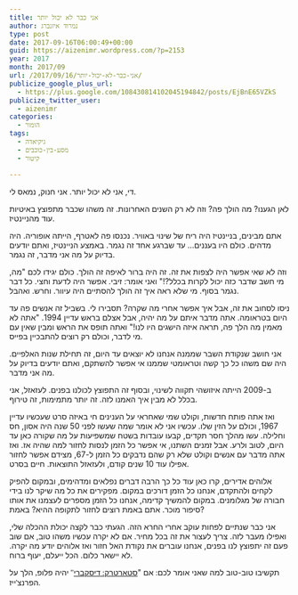 ```yaml
---
title: אני כבר לא יכול יותר
author: נמרוד איזנברג
type: post
date: 2017-09-16T06:00:49+00:00
guid: https://aizenimr.wordpress.com/?p=2153
year: 2017
month: 2017/09
url: /2017/09/16/אני-כבר-לא-יכול-יותר/
publicize_google_plus_url:
  - https://plus.google.com/108430814102045194842/posts/EjBnE65VZkS
publicize_twitter_user:
  - aizenimr
categories:
  - הומור
tags:
  - גיקיאדה
  - מסע-בין-כוכבים
  - קיטור

---
```

<span lang="he-IL">די</span><span lang="en-US">, </span><span lang="he-IL">אני לא יכול יותר</span><span lang="en-US">. </span><span lang="he-IL">אני חנוק</span><span lang="en-US">, </span><span lang="he-IL">נמאס לי</span><span lang="en-US">.</span>

<span lang="he-IL">לאן הגענו</span><span lang="en-US">? </span><span lang="he-IL">מה הולך פה</span><span lang="en-US">? </span><span lang="he-IL">וזה לא רק השנים האחרונות</span><span lang="en-US">. </span><span lang="he-IL">זה משהו שכבר מתפוצץ באיטיות עוד מהניינטיז</span><span lang="en-US">.</span>

אתם מבינים, בניינטיז היה ריח של שינוי באוויר. נכנסו פה לאטרף, הייתה אופוריה. היה מדהים. כולם היו בעננים... <span lang="he-IL">עד שברגע אחד זה נגמר</span><span lang="en-US">. </span><span lang="he-IL">באמצע הניינטיז</span><span lang="en-US">, </span><span lang="he-IL">ואתם יודעים בדיוק על מה אני מדבר</span><span lang="en-US">, </span><span lang="he-IL">זה נגמר</span><span lang="en-US">.</span>

<span lang="he-IL">וזה לא שאי אפשר היה לצפות את זה</span><span lang="en-US">. </span><span lang="he-IL">זה היה ברור לאיפה זה הולך</span><span lang="en-US">. </span><span lang="he-IL">כולם יגידו לכם </span><span lang="en-US">"</span><span lang="he-IL">מה</span><span lang="en-US">, </span><span lang="he-IL">מי חשב שדבר כזה יכול לקרות בכלל</span><span lang="en-US">?!" </span><span lang="he-IL">ואני אומר</span><span lang="en-US">: </span><span lang="he-IL">זיבי</span><span lang="en-US">. </span><span lang="he-IL">אפשר היה לדעת וחצי</span><span lang="en-US">. </span><span lang="he-IL">כל דבר נגמר בסוף</span><span lang="en-US">. </span><span lang="he-IL">מי שלא ראה איך זה הולך להסתיים היה עיוור</span><span lang="en-US">. </span><span lang="he-IL">וחרש</span><span lang="en-US">. </span><span lang="he-IL">ואהבל</span><span lang="en-US">.</span>

<span lang="he-IL">ניסו לסחוב את זה</span><span lang="en-US">, </span><span lang="he-IL">אבל איך אפשר אחרי מה שקרה</span><span lang="en-US">? </span><span lang="he-IL">תסבירו לי</span><span lang="en-US">. </span><span lang="he-IL">בשביל זה אנשים פה עד היום בטראומה</span><span lang="en-US">. </span><span lang="he-IL">אתה מדבר איתם על מה יהיה</span><span lang="en-US">, </span><span lang="he-IL">אבל אצלם בראש עדיין </span><span lang="en-US">1994. "</span><span lang="he-IL">אתה לא מאמין מה הלך פה</span><span lang="en-US">, </span><span lang="he-IL">תראה איזה הישגים היו לנו</span><span lang="en-US">!" </span><span lang="he-IL">ואתה תופס את הראש ומבין שאין עם מי לדבר</span><span lang="en-US">, </span><span lang="he-IL">וכולם רק רוצים להתבכיין בפייס</span><span lang="en-US">.</span>

<span lang="he-IL">אני חושב שנקודת השבר שממנה אנחנו לא יוצאים עד היום</span><span lang="en-US">, </span><span lang="he-IL">זה תחילת שנות האלפיים</span><span lang="en-US">. </span><span lang="he-IL">היה שם משהו כל כך קשה וטראומטי שממנו אי אפשר להשתקם, ואתם יודעים בדיוק על מה אני מדבר</span><span lang="en-US">.</span>

<span lang="he-IL">ב</span><span lang="en-US">-2009 </span><span lang="he-IL">הייתה איזושהי תקווה לשינוי</span><span lang="en-US">, </span><span lang="he-IL">ובסוף זה התפוצץ לכולנו בפנים</span><span lang="en-US">. </span><span lang="he-IL">לעזאזל</span><span lang="en-US">, </span><span lang="he-IL">אני בכלל לא מבין איך האמנו לזה</span><span lang="en-US">. </span><span lang="he-IL">זה יותר מתמימות</span><span lang="en-US">, </span><span lang="he-IL">זה טירוף</span><span lang="en-US">.</span>

<span lang="he-IL">ואז אתה פותח חדשות</span><span lang="en-US">, </span><span lang="he-IL">וקולט שמי שאחראי על הענינים חי באיזה סרט שעכשיו עדיין </span><span lang="en-US">1967, </span><span lang="he-IL">וכולם על הזין שלו</span><span lang="en-US">. </span><span lang="he-IL">עכשיו אני לא אומר שמה שעשו לפני </span><span lang="en-US">50 </span><span lang="he-IL">שנה היה אסון</span><span lang="en-US">, </span><span lang="he-IL">חס וחלילה</span><span lang="en-US">. </span><span lang="he-IL">עשו מהלך חסר תקדים</span><span lang="en-US">, </span><span lang="he-IL">קבעו עובדות בשטח שמשפיעות על מה שקורה כאן עד היום</span><span lang="en-US">, </span><span lang="he-IL">לטוב ולרע</span><span lang="en-US">. </span><span lang="he-IL">אבל זמנים השתנו</span><span lang="en-US">, </span><span lang="he-IL">אי אפשר כל הזמן לנסות לחזור למה שהיה אז</span><span lang="en-US">. </span><span lang="he-IL">ואז אתה מדבר עם אנשים וקולט שלא רק שהם נדבקים כל הזמן ל</span><span lang="en-US">-67, </span><span lang="he-IL">מצידם אפשר לחזור אפילו עוד </span><span lang="en-US">10 </span><span lang="he-IL">שנים קודם</span><span lang="en-US">, </span><span lang="he-IL">ולעזאזל התוצאות</span><span lang="en-US">. חיים בסרט.</span>

<span lang="he-IL">אלוהים אדירים</span><span lang="en-US">, </span><span lang="he-IL">קרו כאן עוד כל כך הרבה דברים נפלאים ומדהימים</span><span lang="en-US">, </span><span lang="he-IL">ובמקום להפיק לקחים ולהתקדם</span><span lang="en-US">, </span><span lang="he-IL">אנחנו כל הזמן דורכים במקום</span><span lang="en-US">. </span><span lang="he-IL">מפקירים את כל מה שיקר לנו בידי חבורה של מגלומנים. במקום להמשיך קדימה, אנחנו כל הזמן מספרים לעצמנו את אותו סיפור מוכר. אתם באמת רוצים לחזור לתקופה ההיא? באמת?</span>

<span lang="he-IL">אני כבר שנתיים לפחות עוקב אחרי החרא הזה</span><span lang="en-US">. </span><span lang="he-IL">הגעתי כבר לקצה יכולת ההכלה שלי</span><span lang="en-US">, </span><span lang="he-IL">ואפילו מעבר לזה</span><span lang="en-US">. </span><span lang="he-IL">צריך לעצור את זה בכל מחיר</span><span lang="en-US">. </span><span lang="he-IL">אם לא יקרה עכשיו משהו טוב, אם שוב פעם זה יתפוצץ לנו בפנים</span><span lang="en-US">, </span><span lang="he-IL">אנחנו עוברים את נקודת האל חזור ואז אלוהים יודע מה יקרה</span><span lang="en-US">. </span><span lang="he-IL">לא יישאר כלום</span><span lang="en-US">. </span><span lang="he-IL">הכל ייעלם</span><span lang="en-US">, </span><span lang="he-IL">יעוף ברוח</span><span lang="en-US">.</span>

<span lang="he-IL">תקשיבו טוב-טוב למה שאני אומר לכם</span><span style="font-family:'Liberation Serif', serif;"><span lang="en-US">: </span></span><span lang="he-IL">אם "</span>[<span lang="he-IL">סטארטרק</span><span style="font-family:'Liberation Serif', serif;"><span lang="en-US">: </span></span><span lang="he-IL">דיסקברי</span>][1]<span style="font-family:'Liberation Serif', serif;"><span lang="en-US">" </span></span><span lang="he-IL">יהיה פלופ</span><span style="font-family:'Liberation Serif', serif;"><span lang="en-US">, </span></span><span lang="he-IL">הלך על הפרנצ</span><span style="font-family:'Liberation Serif', serif;"><span lang="en-US">'</span></span><span lang="he-IL">ייז</span><span style="font-family:'Liberation Serif', serif;"><span lang="en-US">.</span></span>

 [1]: http://metro.co.uk/2017/09/10/star-trek-discovery-what-is-it-about-when-is-it-on-and-is-it-worth-watching-6910649/
